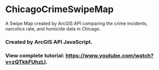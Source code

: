 # ChicagoCrimeSwipeMap
A Swipe Map created by ArcGIS API comparing the crime incidents, narcotics rate, and homicide data in Chicago.


### Created by ArcGIS API JavaScript.
### View complete tutorial: https://www.youtube.com/watch?v=zQTkkFUhzLI. 
